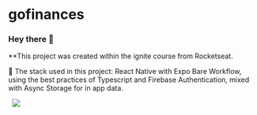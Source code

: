 # gofinances

### Hey there 👋

**This project was created within the ignite course from Rocketseat.

:iphone: The stack used in this project: React Native with Expo Bare Workflow, using the best practices of Typescript and Firebase Authentication, 
mixed with Async Storage for in app data.

<p>
&nbsp;
<img src="https://i.ibb.co/TM3Qt9h/img.png" />   
</p> 
